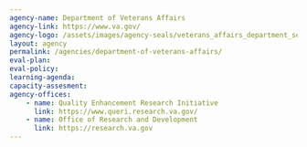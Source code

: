 ```yaml
---
agency-name: Department of Veterans Affairs
agency-link: https://www.va.gov/
agency-logo: /assets/images/agency-seals/veterans_affairs_department_seal.png
layout: agency
permalink: /agencies/department-of-veterans-affairs/
eval-plan:
eval-policy:
learning-agenda:
capacity-assesment:
agency-offices:
    - name: Quality Enhancement Research Initiative
      link: https://www.queri.research.va.gov/
    - name: Office of Research and Development
      link: https://research.va.gov
---
```

